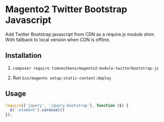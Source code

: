 # Magento2 Twitter Bootstrap Javascript

Add Twitter Bootstrap javascript from CDN as a require.js module shim. With fallback to local version when CDN is offline.

## Installation

1. `composer require timneutkens/magento2-module-twitterbootstrap-js`

2. Run `bin/magento setup:static-content:deploy`

## Usage

```javascript
require(['jquery', 'jquery.bootstrap'], function ($) {
  $('.element').carousel()
});
```